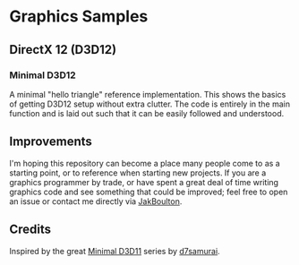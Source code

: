 # Graphics Samples

## DirectX 12 (D3D12)

### Minimal D3D12

A minimal "hello triangle" reference implementation. This shows the basics of getting D3D12 setup without extra clutter. The code is entirely in the main function and is laid out such that it can be easily followed and understood.

## Improvements

I'm hoping this repository can become a place many people come to as a starting point, or to reference when starting new projects. If you are a graphics programmer by trade, or have spent a great deal of time writing graphics code and see something that could be improved; feel free to open an issue or contact me directly via [JakBoulton](https://twitter.com/JakBoulton).

## Credits

Inspired by the great [Minimal D3D11](https://gist.github.com/d7samurai/261c69490cce0620d0bfc93003cd1052) series by [d7samurai](https://twitter.com/d7samurai).